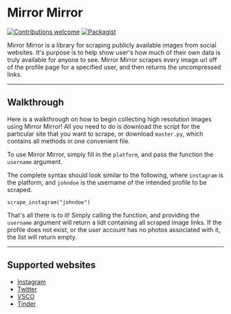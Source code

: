 # Mirror Mirror

[![Contributions welcome](https://img.shields.io/badge/contributions-welcome-brightgreen.svg)](CONTRIBUTING.md)
[![Packagist](https://img.shields.io/packagist/l/doctrine/orm.svg)]()

Mirror Mirror is a library for scraping publicly available images from social websites. It's purpose is to help show user's how much of their own data is truly available for anyone to see. Mirror Mirror scrapes every image url off of the profile page for a specified user, and then returns the uncompressed links.

---
## Walkthrough

Here is a walkthrough on how to begin collecting high resolution images using Mirror Mirror! All you need to do is download the script for the particular site that you want to scrape, or download `master.py`, which contains all methods in one convenient file.

To use Mirror Mirror, simply fill in the `platform`, and pass the function the `username` argument.

The complete syntax should look similar to the following, where `instagram` is the platform, and `johndoe` is the username of the intended profile to be scraped.

```
scrape_instagram("johndoe")
```

That's all there is to it! Simply calling the function, and providing the `username` argument will return a lidt containing all scraped image links. If the profile does not exist, or the user account has no photos associated with it, the list will return empty.

---

## Supported websites

* [Instagram](https://www.instagram.com)
* [Twitter](https://www.twitter.com)
* [VSCO](https://www.vsco.co)
* [Tinder](https://www.tinder.com)
